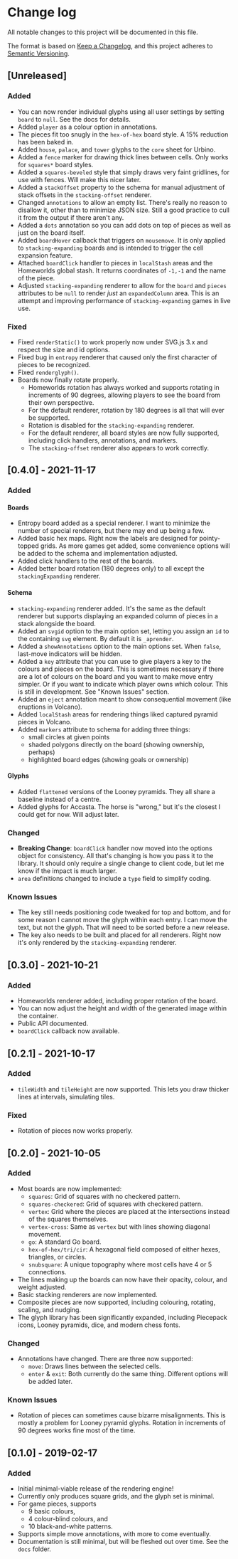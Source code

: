 # Change log

All notable changes to this project will be documented in this file.

The format is based on [Keep a Changelog](https://keepachangelog.com/en/1.0.0/),
and this project adheres to [Semantic Versioning](https://semver.org/spec/v2.0.0.html).

## [Unreleased]

### Added

- You can now render individual glyphs using all user settings by setting `board` to `null`. See the docs for details.
- Added `player` as a colour option in annotations.
- The pieces fit too snugly in the `hex-of-hex` board style. A 15% reduction has been baked in.
- Added `house`, `palace`, and `tower` glyphs to the `core` sheet for Urbino.
- Added a `fence` marker for drawing thick lines between cells. Only works for `squares*` board styles.
- Added a `squares-beveled` style that simply draws very faint gridlines, for use with fences. Will make this nicer later.
- Added a `stackOffset` property to the schema for manual adjustment of stack offsets in the `stacking-offset` renderer.
- Changed `annotations` to allow an empty list. There's really no reason to disallow it, other than to minimize JSON size. Still a good practice to cull it from the output if there aren't any.
- Added a `dots` annotation so you can add dots on top of pieces as well as just on the board itself.
- Added `boardHover` callback that triggers on `mousemove`. It is only applied to `stacking-expanding` boards and is intended to trigger the cell expansion feature.
- Attached `boardClick` handler to pieces in `localStash` areas and the Homeworlds global stash. It returns coordinates of `-1,-1` and the name of the piece.
- Adjusted `stacking-expanding` renderer to allow for the `board` and `pieces` attributes to be `null` to render *just* an `expandedColumn` area. This is an attempt and improving performance of `stacking-expanding` games in live use.

### Fixed

- Fixed `renderStatic()` to work properly now under SVG.js 3.x and respect the size and id options.
- Fixed bug in `entropy` renderer that caused only the first character of pieces to be recognized.
- Fixed `renderglyph()`.
- Boards now finally rotate properly.
  - Homeworlds rotation has always worked and supports rotating in increments of 90 degrees, allowing players to see the board from their own perspective.
  - For the default renderer, rotation by 180 degrees is all that will ever be supported.
  - Rotation is disabled for the `stacking-expanding` renderer.
  - For the default renderer, all board styles are now fully supported, including click handlers, annotations, and markers.
  - The `stacking-offset` renderer also appears to work correctly.

## [0.4.0] - 2021-11-17

### Added

#### Boards

- Entropy board added as a special renderer. I want to minimize the number of special renderers, but there may end up being a few.
- Added basic hex maps. Right now the labels are designed for pointy-topped grids. As more games get added, some convenience options will be added to the schema and implementation adjusted.
- Added click handlers to the rest of the boards.
- Added better board rotation (180 degrees only) to all except the `stackingExpanding` renderer.

#### Schema

- `stacking-expanding` renderer added. It's the same as the default renderer but supports displaying an expanded column of pieces in a stack alongside the board.
- Added an `svgid` option to the main option set, letting you assign an `id` to the containing `svg` element. By default it is `_aprender`.
- Added a `showAnnotations` option to the main options set. When `false`, last-move indicators will be hidden.
- Added a `key` attribute that you can use to give players a key to the colours and pieces on the board. This is sometimes necessary if there are a lot of colours on the board and you want to make move entry simpler. Or if you want to indicate which player owns which colour. This is still in development. See "Known Issues" section.
- Added an `eject` annotation meant to show consequential movement (like eruptions in Volcano).
- Added `localStash` areas for rendering things liked captured pyramid pieces in Volcano.
- Added `markers` attribute to schema for adding three things:
  - small circles at given points
  - shaded polygons directly on the board (showing ownership, perhaps)
  - highlighted board edges (showing goals or ownership)

#### Glyphs

- Added `flattened` versions of the Looney pyramids. They all share a baseline instead of a centre.
- Added glyphs for Accasta. The horse is "wrong," but it's the closest I could get for now. Will adjust later.

### Changed

- **Breaking Change**: `boardClick` handler now moved into the options object for consistency. All that's changing is how you pass it to the library. It should only require a single change to client code, but let me know if the impact is much larger.
- `area` definitions changed to include a `type` field to simplify coding.

### Known Issues

- The key still needs positioning code tweaked for top and bottom, and for some reason I cannot move the glyph within each entry. I can move the text, but not the glyph. That will need to be sorted before a new release.
- The key also needs to be built and placed for all renderers. Right now it's only rendered by the `stacking-expanding` renderer.

## [0.3.0] - 2021-10-21

### Added

- Homeworlds renderer added, including proper rotation of the board.
- You can now adjust the height and width of the generated image within the container.
- Public API documented.
- `boardClick` callback now available.

## [0.2.1] - 2021-10-17

### Added

- `tileWidth` and `tileHeight` are now supported. This lets you draw thicker lines at intervals, simulating tiles.

### Fixed

- Rotation of pieces now works properly.

## [0.2.0] - 2021-10-05

### Added

- Most boards are now implemented:
  - `squares`: Grid of squares with no checkered pattern.
  - `squares-checkered`: Grid of squares with checkered pattern.
  - `vertex`: Grid where the pieces are placed at the intersections instead of the squares themselves.
  - `vertex-cross`: Same as `vertex` but with lines showing diagonal movement.
  - `go`: A standard Go board.
  - `hex-of-hex/tri/cir`: A hexagonal field composed of either hexes, triangles, or circles.
  - `snubsquare`: A unique topography where most cells have 4 or 5 connections.
- The lines making up the boards can now have their opacity, colour, and weight adjusted.
- Basic stacking renderers are now implemented.
- Composite pieces are now supported, including colouring, rotating, scaling, and nudging.
- The glyph library has been significantly expanded, including Piecepack icons, Looney pyramids, dice, and modern chess fonts.

### Changed

- Annotations have changed. There are three now supported:
  - `move`: Draws lines between the selected cells.
  - `enter` & `exit`: Both currently do the same thing. Different options will be added later.

### Known Issues

- Rotation of pieces can sometimes cause bizarre misalignments. This is mostly a problem for Looney pyramid glyphs. Rotation in increments of 90 degrees works fine most of the time.

## [0.1.0] - 2019-02-17

### Added

- Initial minimal-viable release of the rendering engine!
- Currently only produces square grids, and the glyph set is minimal.
- For game pieces, supports
  - 9 basic colours,
  - 4 colour-blind colours, and
  - 10 black-and-white patterns.
- Supports simple move annotations, with more to come eventually.
- Documentation is still minimal, but will be fleshed out over time. See the `docs` folder.
